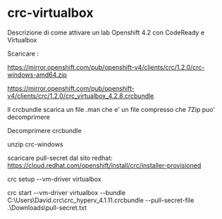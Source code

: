 # crc-virtualbox
Descrizione di come attivare un lab Openshift 4.2 con CodeReady e Virtualbox

Scaricare :

https://mirror.openshift.com/pub/openshift-v4/clients/crc/1.2.0/crc-windows-amd64.zip

https://mirror.openshift.com/pub/openshift-v4/clients/crc/1.2.0/crc_virtualbox_4.2.8.crcbundle

Il crcbundle scarica un file .man  che e' un file compresso che 7Zip puo' decomprimere

Decomprimere crcbundle

unzip crc-windows

scaricare pull-secret dal sito redhat:  https://cloud.redhat.com/openshift/install/crc/installer-provisioned

crc setup --vm-driver virtualbox

crc start --vm-driver virtualbox --bundle C:\Users\David.crc\crc_hyperv_4.1.11.crcbundle --pull-secret-file .\Downloads\pull-secret.txt



